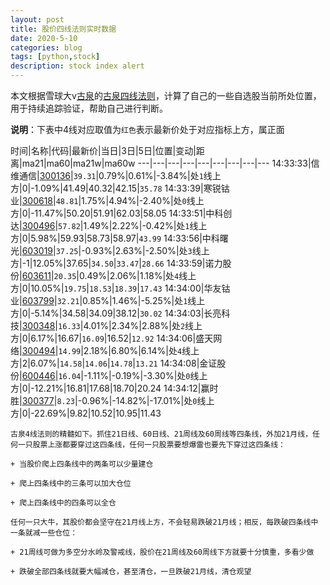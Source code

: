 ```yaml
---
layout: post
title: 股价四线法则实时数据
date: 2020-5-10
categories: blog
tags: [python,stock]
description: stock index alert
---
```



本文根据雪球大v[古泉](https://xueqiu.com/u/7148646888)的[古泉四线法则](https://xueqiu.com/7148646888/130498192)，计算了自己的一些自选股当前所处位置，用于持续追踪验证，帮助自己进行判断。

**说明**：下表中4线对应取值为`红色`表示最新价处于对应指标上方，属正面

时间|名称|代码|最新价|当日|3日|5日|位置|变动|距离|ma21|ma60|ma21w|ma60w
---|---|---|---|---|---|---|---|---
14:33:33|信维通信|[300136](https://xueqiu.com/S/SZ300136)|`39.31`|0.79%|0.61%|-3.84%|处`1`线上方|0|-1.09%|41.49|40.32|42.15|`35.78`
14:33:39|寒锐钴业|[300618](https://xueqiu.com/S/SZ300618)|`48.81`|1.75%|4.94%|-2.40%|处`0`线上方|0|-11.47%|50.20|51.91|62.03|58.05
14:33:51|中科创达|[300496](https://xueqiu.com/S/SZ300496)|`57.82`|1.49%|2.22%|-0.42%|处`1`线上方|0|5.98%|59.93|58.73|58.97|`43.99`
14:33:56|中科曙光|[603019](https://xueqiu.com/S/SH603019)|`37.25`|-0.93%|2.63%|-2.50%|处`3`线上方|-1|12.05%|37.65|`34.50`|`33.47`|`28.66`
14:33:59|诺力股份|[603611](https://xueqiu.com/S/SH603611)|`20.35`|0.49%|2.06%|1.18%|处`4`线上方|0|10.05%|`19.75`|`18.53`|`18.39`|`17.43`
14:34:00|华友钴业|[603799](https://xueqiu.com/S/SH603799)|`32.21`|0.85%|1.46%|-5.25%|处`1`线上方|0|-5.14%|34.58|34.09|38.12|`30.02`
14:34:03|长亮科技|[300348](https://xueqiu.com/S/SZ300348)|`16.33`|4.01%|2.34%|2.88%|处`2`线上方|0|6.17%|16.67|`16.09`|16.52|`12.92`
14:34:06|盛天网络|[300494](https://xueqiu.com/S/SZ300494)|`14.99`|2.18%|6.80%|6.14%|处`4`线上方|2|6.07%|`14.58`|`14.06`|`14.78`|`13.21`
14:34:08|金证股份|[600446](https://xueqiu.com/S/SH600446)|`16.04`|-1.11%|-0.19%|-3.30%|处`0`线上方|0|-12.21%|16.81|17.68|18.70|20.24
14:34:12|赢时胜|[300377](https://xueqiu.com/S/SZ300377)|`8.23`|-0.96%|-14.82%|-17.01%|处`0`线上方|0|-22.69%|9.82|10.52|10.95|11.43

```
古泉4线法则的精髓如下。抓住21日线、60日线、21周线及60周线等四条线，外加21月线，任何一只股票上涨都要穿过这四条线，任何一只股票要想爆雷也要先下穿过这四条线：

+ 当股价爬上四条线中的两条可以少量建仓

+ 爬上四条线中的三条可以加大仓位

+ 爬上四条线中的四条可以全仓

任何一只大牛，其股价都会坚守在21月线上方，不会轻易跌破21月线；相反，每跌破四条线中一条就减一些仓位：

+ 21周线可做为多空分水岭及警戒线，股价在21周线及60周线下方就要十分慎重，多看少做

+ 跌破全部四条线就要大幅减仓，甚至清仓，一旦跌破21月线，清仓观望
```